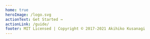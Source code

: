 ```yaml
---
home: true
heroImage: /logo.svg
actionText: Get Started →
actionLink: /guide/
footer: MIT Licensed | Copyright © 2017-2021 Akihiko Kusanagi
---
```

